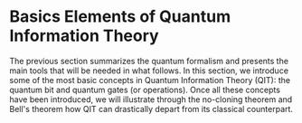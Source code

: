 # Basics Elements of Quantum Information Theory

The previous section summarizes the quantum formalism and presents the main tools that will be needed in what follows. In this section, we introduce some of the most basic concepts in Quantum Information Theory (QIT): the quantum bit and quantum gates (or operations). Once all these concepts have been introduced, we will illustrate through the no-cloning theorem and Bell's theorem how QIT can drastically depart from its classical counterpart.


